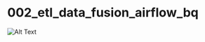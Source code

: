 # 002_etl_data_fusion_airflow_bq


![Alt Text](./Users/p/Documents/VSC/data_pipeline_prj/002_etl_data_fusion_airflow_bq/Cloud_Data_Fusion.png)
